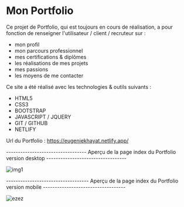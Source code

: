 # Mon Portfolio

Ce projet de Portfolio, qui est toujours en cours de réalisation, a pour fonction de renseigner l'utilisateur / client / recruteur sur :
- mon profil
- mon parcours professionnel
- mes certifications & diplômes
- les réalisations de mes projets
- mes passions
- les moyens de me contacter

Ce site a été réalisé avec les technologies & outils suivants :
- HTML5
- CSS3
- BOOTSTRAP
- JAVASCRIPT / JQUERY
- GIT / GITHUB
- NETLIFY

Url du Portfolio : https://eugeniekhayat.netlify.app/

---------------------------------- Aperçu de la page index du Portfolio version desktop ----------------------------------

![img1](https://user-images.githubusercontent.com/58372973/141182730-a417f068-cf3c-4d6e-bbbf-7487bec3d952.png)


----------------------------------- Aperçu de la page index du Portfolio version mobile -----------------------------------

![ezez](https://user-images.githubusercontent.com/58372973/141212392-8531134a-b724-40c5-aedd-ab51b5d1a5b5.png)
